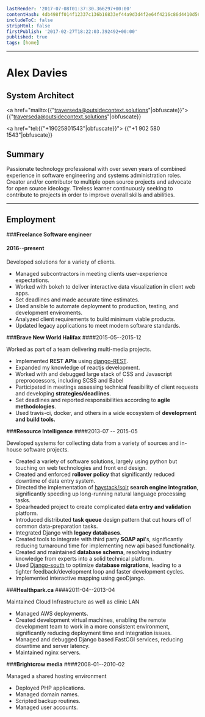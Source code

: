 ```yaml
lastRender: '2017-07-08T01:37:30.366297+00:00'
contentHash: 4db498ff014f12337c136b16833ef44a9d3d4f2e64f4216c86d4410d56e6bdbf
includeToC: false
stripHtml: false
firstPublish: '2017-02-27T18:22:03.392492+00:00'
published: true
tags: [home]

```
---

# Alex Davies
## System Architect
<a href="mailto:{{"traverseda@outsidecontext.solutions"|obfuscate}}">
{{"traverseda@outsidecontext.solutions"|obfuscate}}</a>

<a href="tel:{{"+19025801543"|obfuscate}}">
{{"+1 902 580 1543"|obfuscate}}</a>

## Summary

Passionate technology professional with over seven years of combined
experience in software engineering and systems administration roles. Creator
and/or contributor to multiple open source projects and advocate for open
source ideology. Tireless learner continuously seeking to contribute to
projects in order to improve overall skills and abilities.

---

## Employment

###**Freelance Software engineer**
#### 2016--present

Developed solutions for a variety of clients.

  * Managed subcontractors in meeting clients user-experience expectations.
  * Worked with bokeh to deliver interactive data visualization in client web
    apps.
  * Set deadlines and made accurate time estimates.
  * Used ansible to automate deployment to production, testing, and development enviroments.
  * Analyzed client requirements to build minimum viable products.
  * Updated legacy applications to meet modern software standards.


###**Brave New World Halifax**
####2015-05--2015-12 

Worked as part of a team delivering multi-media projects.

  * Implemented **REST APIs** using [django-REST](http://www.django-rest-framework.org/).
  * Expanded my knowledge of reactjs development.
  * Worked with and debugged large stack of CSS and Javascript preproccessors, including SCSS and Babel
  * Participated in meetings assessing technical feasibility of client requests and developing **strategies/deadlines**.
  * Set deadlines and reported responsibilities according to **agile methodologies**.
  * Used travis-ci, docker, and others in a wide ecosystem of **development and build tools.**

###**Resource Intelligence**
####2013-07 -- 2015-05 

Developed systems for collecting data from a variety of sources and in-house
software projects.

  * Created a variety of software solutions, largely using python but touching on web technologies and front end design.
  * Created and enforced **rollover policy** that significantly reduced downtime of data entry system.
  * Directed the implementation of [haystack/solr](http://haystacksearch.org/) **search engine integration**, significantly speeding up long-running natural language processing tasks.
  * Spearheaded project to create complicated **data entry and validation** platform.
  * Introduced distributed **task queue** design pattern that cut hours off of common data-preparation tasks.
  * Integrated Django with **legacy databases**.
  * Created tools to integrate with third party **SOAP api**'s, significantly reducing turnaround time for implementing new api based functionality.
  * Created and maintained **database schema**, resolving industry knowledge from experts into a solid technical platform.
  * Used [Django-south](http://south.aeracode.org/) to optimize **database migrations**, leading to a tighter feedback/development loop and faster development cycles.
  * Implemented interactive mapping using geoDjango.

###**Healthpark.ca**
####2011-04--2013-04 

Maintained Cloud Infrastructure as well as clinic LAN

  * Managed AWS deployments.
  * Created development virtual machines, enabling the remote development team to work in a more consistent environment, significantly reducing deployment time and integration issues.
  * Managed and debugged Django based FastCGI services, reducing downtime and server latency.
  * Maintained nginx servers.

###**Brightcrow media** 
####2008-01--2010-02 

Managed a shared hosting environment

  * Deployed PHP applications.
  * Managed domain names.
  * Scripted backup routines.
  * Managed user accounts.

